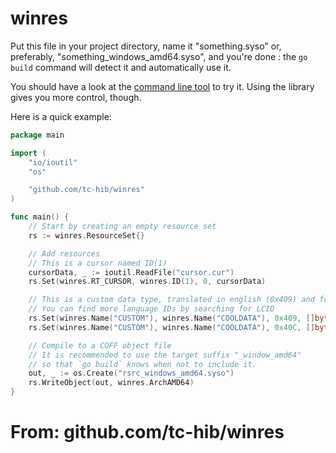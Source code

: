 # winres


Put this file in your project directory, name it "something.syso" or, preferably,
"something_windows_amd64.syso", and you're done :
the `go build` command will detect it and automatically use it.

You should have a look at the [command line tool](https://github.com/tc-hib/go-winres) to try it. Using the library
gives you more control, though.

Here is a quick example:

```go
package main

import (
	"io/ioutil"
	"os"

	"github.com/tc-hib/winres"
)

func main() {
	// Start by creating an empty resource set
	rs := winres.ResourceSet{}

	// Add resources
	// This is a cursor named ID(1)
	cursorData, _ := ioutil.ReadFile("cursor.cur")
	rs.Set(winres.RT_CURSOR, winres.ID(1), 0, cursorData)

	// This is a custom data type, translated in english (0x409) and french (0x40C)
	// You can find more language IDs by searching for LCID
	rs.Set(winres.Name("CUSTOM"), winres.Name("COOLDATA"), 0x409, []byte("Hello World"))
	rs.Set(winres.Name("CUSTOM"), winres.Name("COOLDATA"), 0x40C, []byte("Bonjour Monde"))

	// Compile to a COFF object file
	// It is recommended to use the target suffix "_window_amd64"
	// so that `go build` knows when not to include it.
	out, _ := os.Create("rsrc_windows_amd64.syso")
	rs.WriteObject(out, winres.ArchAMD64)
}
```

# From: github.com/tc-hib/winres